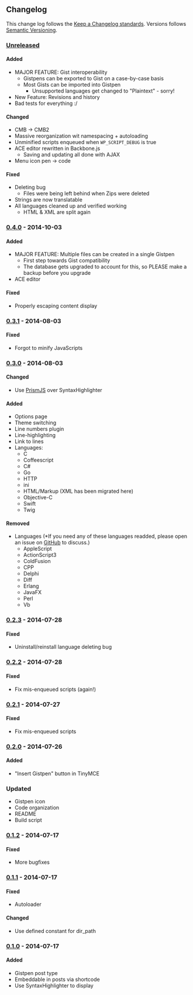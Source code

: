 ## Changelog ##

This change log follows the [Keep a Changelog standards][keepachangelog]. Versions follows [Semantic Versioning][semver].

### [Unreleased][unreleased]

#### Added
* MAJOR FEATURE: Gist interoperability
	- Gistpens can be exported to Gist on a case-by-case basis
	- Most Gists can be imported into Gistpen
		+ Unsupported languages get changed to "Plaintext" - sorry!
* New Feature: Revisions and history
* Bad tests for everything :/

#### Changed
* CMB -> CMB2
* Massive reorganization wit namespacing + autoloading
* Unminified scripts enqueued when `WP_SCRIPT_DEBUG` is true
* ACE editor rewritten in Backbone.js
	- Saving and updating all done with AJAX
* Menu icon pen -> code

#### Fixed
* Deleting bug
	- Files were being left behind when Zips were deleted
* Strings are now translatable
* All languages cleaned up and verified working
	- HTML & XML are split again

### [0.4.0] - 2014-10-03

#### Added
* MAJOR FEATURE: Multiple files can be created in a single Gistpen
	- First step towards Gist compatibility
	- The database gets upgraded to account for this, so PLEASE make a backup before you upgrade
* ACE editor

#### Fixed
* Properly escaping content display

### [0.3.1] - 2014-08-03

#### Fixed
* Forgot to minify JavaScripts

### [0.3.0] - 2014-08-03

#### Changed
* Use [PrismJS](http://prismjs.com/) over SyntaxHighlighter

#### Added
* Options page
* Theme switching 
* Line numbers plugin
* Line-highlighting
* Link to lines
* Languages:
	- C
	- Coffeescript
	- C#
	- Go
	- HTTP
	- ini
	- HTML/Markup (XML has been migrated here)
	- Objective-C
	- Swift
	- Twig

#### Removed
* Languages (*If you need any of these languages readded, please open an issue on [GitHub](https://github.com/mAAdhaTTah/WP-Gistpen) to discuss.)
	- AppleScript
	- ActionScript3
	- ColdFusion
	- CPP
	- Delphi
	- Diff
	- Erlang
	- JavaFX
	- Perl
	- Vb

### [0.2.3] - 2014-07-28

#### Fixed
* Uninstall/reinstall language deleting bug

### [0.2.2] - 2014-07-28

#### Fixed
* Fix mis-enqueued scripts (again!)

### [0.2.1] - 2014-07-27

#### Fixed
* Fix mis-enqueued scripts

### [0.2.0] - 2014-07-26

#### Added
* "Insert Gistpen" button in TinyMCE

### Updated
* Gistpen icon
* Code organization
* README
* Build script

### [0.1.2] - 2014-07-17

#### Fixed
* More bugfixes

### [0.1.1] - 2014-07-17

#### Fixed
* Autoloader

#### Changed
* Use defined constant for dir_path

### [0.1.0] - 2014-07-17

#### Added
* Gistpen post type
* Embeddable in posts via shortcode
* Use SyntaxHighlighter to display

[keepachangelog]: http://keepachangelog.com/
[semver]: http://semver.org/
[unreleased]: https://github.com/mAAdhaTTah/WP-Gistpen/tree/develop
[0.4.0]: https://github.com/mAAdhaTTah/WP-Gistpen/tree/0.4.0
[0.3.1]: https://github.com/mAAdhaTTah/WP-Gistpen/tree/0.3.1
[0.3.0]: https://github.com/mAAdhaTTah/WP-Gistpen/tree/0.3.0
[0.2.3]: https://github.com/mAAdhaTTah/WP-Gistpen/tree/0.2.3
[0.2.2]: https://github.com/mAAdhaTTah/WP-Gistpen/tree/0.2.2
[0.2.1]: https://github.com/mAAdhaTTah/WP-Gistpen/tree/0.2.1
[0.2.0]: https://github.com/mAAdhaTTah/WP-Gistpen/tree/0.2.0
[0.1.2]: https://github.com/mAAdhaTTah/WP-Gistpen/tree/0.1.2
[0.1.1]: https://github.com/mAAdhaTTah/WP-Gistpen/tree/0.1.1
[0.1.0]: https://github.com/mAAdhaTTah/WP-Gistpen/tree/0.1.0
